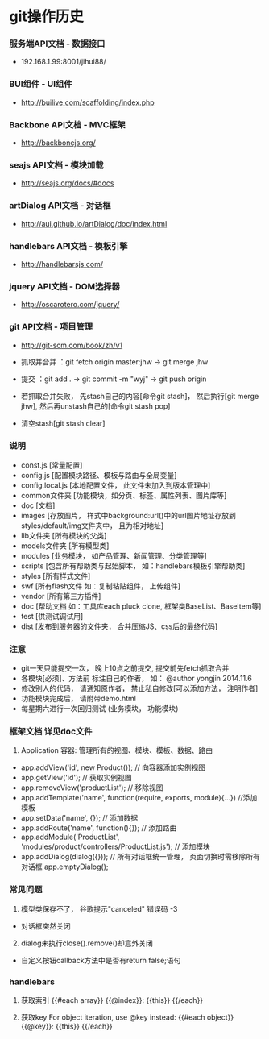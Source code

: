 git操作历史 
====

### 服务端API文档 - 数据接口
- 192.168.1.99:8001/jihui88/

### BUI组件 - UI组件
- http://builive.com/scaffolding/index.php

### Backbone API文档 - MVC框架
- http://backbonejs.org/

### seajs API文档 - 模块加载
- http://seajs.org/docs/#docs

### artDialog API文档 - 对话框
- http://aui.github.io/artDialog/doc/index.html

### handlebars API文档 - 模板引擎
- http://handlebarsjs.com/

### jquery API文档 - DOM选择器
- http://oscarotero.com/jquery/

### git API文档 - 项目管理
- http://git-scm.com/book/zh/v1
- 抓取并合并 ：git fetch origin master:jhw -> git merge jhw
- 提交 ：git add . -> git commit -m "wyj" -> git push origin

- 若抓取合并失败， 先stash自己的内容[命令git stash]， 然后执行[git merge jhw], 然后再unstash自己的[命令git stash pop]
- 清空stash[git stash clear]

### 说明
- const.js [常量配置]
- config.js [配置模块路径、模板与路由与全局变量]
- config.local.js [本地配置文件， 此文件未加入到版本管理中]
- common文件夹 [功能模块，如分页、标签、属性列表、图片库等]
- doc [文档]
- images [存放图片， 样式中background:url()中的url图片地址存放到styles/default/img文件夹中， 且为相对地址]
- lib文件夹 [所有模块的父类]
- models文件夹 [所有模型类]
- modules [业务模块， 如产品管理、新闻管理、分类管理等]
- scripts [包含所有帮助类与起始脚本， 如：handlebars模板引擎帮助类]
- styles [所有样式文件]
- swf [所有flash文件 如：复制粘贴组件， 上传组件]
- vendor [所有第三方插件]
- doc [帮助文档 如：工具库each pluck clone, 框架类BaseList、BaseItem等]
- test [供测试调试用]
- dist [发布到服务器的文件夹， 合并压缩JS、css后的最终代码]

### 注意
- git一天只能提交一次， 晚上10点之前提交, 提交前先fetch抓取合并
- 各模块[必须]、方法前 标注自己的作者， 如： @author yongjin 2014.11.6
- 修改别人的代码， 请通知原作者， 禁止私自修改[可以添加方法， 注明作者]
- 功能模块完成后， 请附带demo.html
- 每星期六进行一次回归测试 (业务模块， 功能模块)

### 框架文档 详见doc文件
1) Application 容器: 管理所有的视图、模块、模板、数据、路由
 - app.addView('id', new Product()); // 向容器添加实例视图
 - app.getView('id'); // 获取实例视图
 - app.removeView('productList'); // 移除视图
 - app.addTemplate('name', function(require, exports, module){...}) //添加模板
 - app.setData('name', {}); // 添加数据
 - app.addRoute('name', function(){}); // 添加路由
 - app.addModule('ProductList', 'modules/product/controllers/ProductList.js'); // 添加模块
 - app.addDialog(dialog({})); // 所有对话框统一管理， 页面切换时需移除所有对话框 app.emptyDialog();
 
 ### 常见问题
1) 模型类保存不了， 谷歌提示"canceled" 错误码 -3  
 - 对话框突然关闭
2) dialog未执行close().remove()却意外关闭
 - 自定义按钮callback方法中是否有return false;语句
 
 
### handlebars
1) 获取索引
{{#each array}}
    {{@index}}: {{this}}
{{/each}}

2) 获取key
For object iteration, use @key instead:
{{#each object}}
    {{@key}}: {{this}}
{{/each}} 
